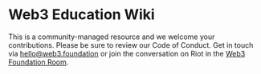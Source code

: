 # Web3 Education Wiki
This is a community-managed resource and we welcome your contributions. 
Please be sure to review our Code of Conduct. 
Get in touch via hello@web3.foundation or join the conversation on Riot in the [Web3 Foundation Room](https://riot.im/app/#/room/#web3foundation:matrix.org).
